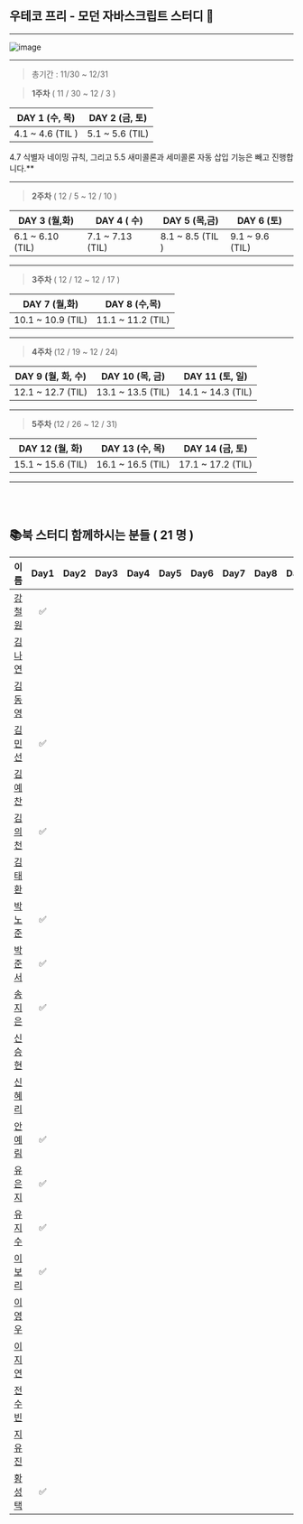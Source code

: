 ##  우테코 프리 - 모던 자바스크립트 스터디 🧩

---

![image](https://user-images.githubusercontent.com/76567238/204139061-a7735816-bc1e-4eae-991a-1a67e39b91e2.png)

---

> 총기간 : 11/30 ~ 12/31

> **1주차**  ( 11 / 30 ~ 12 / 3 )

| DAY 1 (수, 목)         | DAY 2 (금, 토)  |
| ---------------------- | --------------- |
| 4.1 ~ 4.6 (TIL ) | 5.1 ~ 5.6 (TIL) |

 4.7 식별자 네이밍 규칙, 그리고 5.5 새미콜론과 세미콜론 자동 삽입 기능은 빼고 진행합니다.**



---

> **2주차**  ( 12 / 5 ~ 12 / 10 )

| DAY 3 (월,화)      | DAY 4 ( 수)   | DAY 5 (목,금)       | DAY 6 (토)         |
| --------------- | ---------------- | ---------------- | ---------------------- |
| 6.1 ~ 6.10 (TIL) | 7.1 ~ 7.13 (TIL) | 8.1 ~ 8.5 (TIL )  | 9.1 ~ 9.6 (TIL) |



---

> **3주차**  ( 12 / 12 ~ 12 / 17 )

| DAY 7 (월,화)      | DAY 8 (수,목)   |       
| --------------- | ----------------- | 
| 10.1 ~ 10.9 (TIL) | 11.1 ~ 11.2 (TIL) |   


---

> **4주차**  (12 / 19 ~ 12 / 24)

| DAY 9 (월, 화, 수) | DAY 10 (목, 금)    | DAY 11 (토, 일)   |
| ----------------- | ----------------- | ----------------- |
| 12.1 ~ 12.7 (TIL) | 13.1 ~ 13.5 (TIL) | 14.1 ~ 14.3 (TIL) |


---

> **5주차**  (12 / 26 ~ 12 / 31)

| DAY 12 (월, 화)   | DAY 13 (수, 목)   | DAY 14 (금, 토)   |
| ----------------- | ----------------- | ----------------- |
 15.1 ~ 15.6 (TIL)  | 16.1 ~ 16.5 (TIL) | 17.1 ~ 17.2 (TIL) | 

---

   
      
<br></br>

##  📚북 스터디 함께하시는 분들 ( 21 명 )



| 이름 |Day1 | Day2|Day3|Day4 | Day5 | Day6 |Day7| Day8|Day9 |Day10|Day11|
| - | :-: | :-: | :-:| :-:| :-:| :-: | :-: | :-: | :-:| :-: | :-: |
| <center>[강철원](https://github.com/Ryan-dia)</center> |✅|
| <center>[김나연](https://github.com/kknyapple)</center> ||
| <center>[김동영](https://github.com/ehddud1006)</center> ||
| <center>[김민선](https://github.com/menduck)</center> |✅|
| <center>[김예찬](https://github.com/nerdchanii)</center> ||
| <center>[김의천](https://github.com/wzrabbit)</center> |✅|
| <center>[김태환](https://github.com/taehwan01)</center> ||
| <center>[박노준](https://github.com/circlewee)</center> |✅|
| <center>[박준서](https://github.com/blan19)</center> |✅|
| <center>[송지은](https://github.com/hafnium1923)</center> |✅|
| <center>[신승현](https://github.com/osdoonhyun)</center> ||
| <center>[신혜리](https://github.com/rachel490)</center> ||
| <center>[안예림](https://github.com/yesolyo)</center> |✅|
| <center>[유은지](https://github.com/y00eunji)</center> |✅|
| <center>[유지수](https://github.com/youzysu)</center> |✅|
| <center>[이보리](https://github.com/Bori-github)</center> |✅|
| <center>[이영우](https://github.com/Everylisy)</center> ||
| <center>[이지연](https://github.com/jinlee9270)</center> ||
| <center>[전수빈](https://github.com/SoobinJ)</center> ||
| <center>[지유진](https://github.com/YujinJI)</center> ||
| <center>[황성택](https://github.com/6uamy)</center> |✅|


